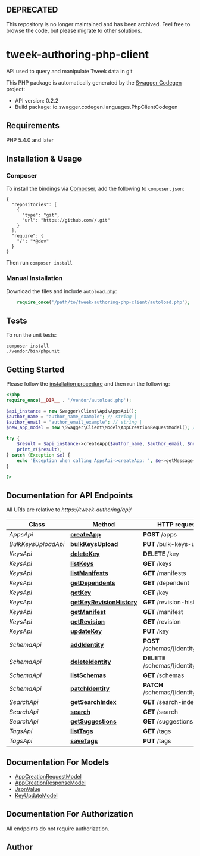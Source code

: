 ## DEPRECATED
This repository is no longer maintained and has been archived. Feel free to browse the code, but please migrate to other solutions.

# tweek-authoring-php-client
API used to query and manipulate Tweek data in git

This PHP package is automatically generated by the [Swagger Codegen](https://github.com/swagger-api/swagger-codegen) project:

- API version: 0.2.2
- Build package: io.swagger.codegen.languages.PhpClientCodegen

## Requirements

PHP 5.4.0 and later

## Installation & Usage
### Composer

To install the bindings via [Composer](http://getcomposer.org/), add the following to `composer.json`:

```
{
  "repositories": [
    {
      "type": "git",
      "url": "https://github.com//.git"
    }
  ],
  "require": {
    "/": "*@dev"
  }
}
```

Then run `composer install`

### Manual Installation

Download the files and include `autoload.php`:

```php
    require_once('/path/to/tweek-authoring-php-client/autoload.php');
```

## Tests

To run the unit tests:

```
composer install
./vendor/bin/phpunit
```

## Getting Started

Please follow the [installation procedure](#installation--usage) and then run the following:

```php
<?php
require_once(__DIR__ . '/vendor/autoload.php');

$api_instance = new Swagger\Client\Api\AppsApi();
$author_name = "author_name_example"; // string | 
$author_email = "author_email_example"; // string | 
$new_app_model = new \Swagger\Client\Model\AppCreationRequestModel(); // \Swagger\Client\Model\AppCreationRequestModel | 

try {
    $result = $api_instance->createApp($author_name, $author_email, $new_app_model);
    print_r($result);
} catch (Exception $e) {
    echo 'Exception when calling AppsApi->createApp: ', $e->getMessage(), PHP_EOL;
}

?>
```

## Documentation for API Endpoints

All URIs are relative to *https://tweek-authoring/api/*

Class | Method | HTTP request | Description
------------ | ------------- | ------------- | -------------
*AppsApi* | [**createApp**](docs/Api/AppsApi.md#createapp) | **POST** /apps | 
*BulkKeysUploadApi* | [**bulkKeysUpload**](docs/Api/BulkKeysUploadApi.md#bulkkeysupload) | **PUT** /bulk-keys-upload | 
*KeysApi* | [**deleteKey**](docs/Api/KeysApi.md#deletekey) | **DELETE** /key | 
*KeysApi* | [**listKeys**](docs/Api/KeysApi.md#listkeys) | **GET** /keys | 
*KeysApi* | [**listManifests**](docs/Api/KeysApi.md#listmanifests) | **GET** /manifests | 
*KeysApi* | [**getDependents**](docs/Api/KeysApi.md#getdependents) | **GET** /dependent | 
*KeysApi* | [**getKey**](docs/Api/KeysApi.md#getkey) | **GET** /key | 
*KeysApi* | [**getKeyRevisionHistory**](docs/Api/KeysApi.md#getkeyrevisionhistory) | **GET** /revision-history | 
*KeysApi* | [**getManifest**](docs/Api/KeysApi.md#getmanifest) | **GET** /manifest | 
*KeysApi* | [**getRevision**](docs/Api/KeysApi.md#getrevision) | **GET** /revision | 
*KeysApi* | [**updateKey**](docs/Api/KeysApi.md#updatekey) | **PUT** /key | 
*SchemaApi* | [**addIdentity**](docs/Api/SchemaApi.md#addidentity) | **POST** /schemas/{identityType} | 
*SchemaApi* | [**deleteIdentity**](docs/Api/SchemaApi.md#deleteidentity) | **DELETE** /schemas/{identityType} | 
*SchemaApi* | [**listSchemas**](docs/Api/SchemaApi.md#listschemas) | **GET** /schemas | 
*SchemaApi* | [**patchIdentity**](docs/Api/SchemaApi.md#patchidentity) | **PATCH** /schemas/{identityType} | 
*SearchApi* | [**getSearchIndex**](docs/Api/SearchApi.md#getsearchindex) | **GET** /search-index | 
*SearchApi* | [**search**](docs/Api/SearchApi.md#search) | **GET** /search | 
*SearchApi* | [**getSuggestions**](docs/Api/SearchApi.md#getsuggestions) | **GET** /suggestions | 
*TagsApi* | [**listTags**](docs/Api/TagsApi.md#listtags) | **GET** /tags | 
*TagsApi* | [**saveTags**](docs/Api/TagsApi.md#savetags) | **PUT** /tags | 


## Documentation For Models

 - [AppCreationRequestModel](docs/Model/AppCreationRequestModel.md)
 - [AppCreationResponseModel](docs/Model/AppCreationResponseModel.md)
 - [JsonValue](docs/Model/JsonValue.md)
 - [KeyUpdateModel](docs/Model/KeyUpdateModel.md)


## Documentation For Authorization

 All endpoints do not require authorization.


## Author




